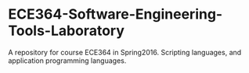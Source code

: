 # ECE364-Software-Engineering-Tools-Laboratory
A repository for course ECE364 in Spring2016. Scripting languages, and application programming languages.

